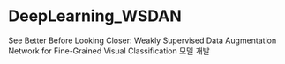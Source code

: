 # DeepLearning_WSDAN
See Better Before Looking Closer: Weakly Supervised Data Augmentation Network for Fine-Grained Visual Classification 모델 개발
